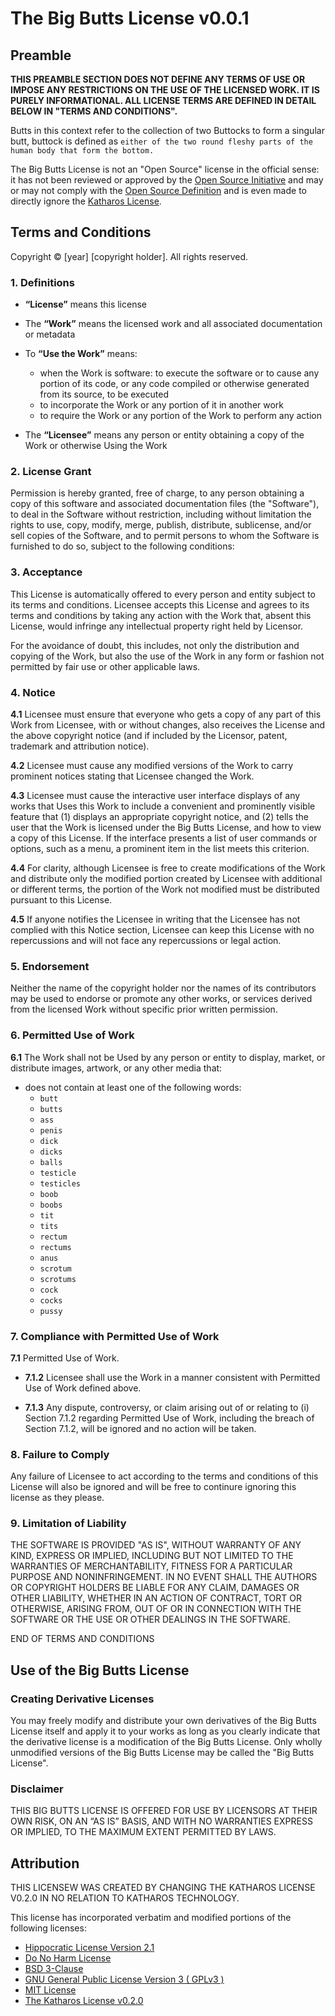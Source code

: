 # The Big Butts License v0.0.1

## Preamble

**THIS PREAMBLE SECTION DOES NOT DEFINE ANY TERMS OF USE OR IMPOSE ANY RESTRICTIONS ON THE USE OF THE LICENSED WORK. IT IS PURELY INFORMATIONAL. ALL LICENSE TERMS ARE DEFINED IN DETAIL BELOW IN "TERMS AND CONDITIONS".**

Butts in this context refer to the collection of two Buttocks to form a singular butt, buttock is defined as `either of the two round fleshy parts of the human body that form the bottom.`

The Big Butts License is not an "Open Source" license in the official sense: it has not been reviewed or approved by the [Open Source Initiative][osi] and may or may not comply with the [Open Source Definition][osd] and is even made to directly ignore the [Katharos License][kls].

[osi]: https://opensource.org/
[osd]: https://opensource.org/docs/osd
[kls]: https://github.com/katharostech/katharos-license#frequently-posed-challenges

## Terms and Conditions

Copyright © [year] [copyright holder]. All rights reserved.

### 1. Definitions

- **“License”** means this license
- The **“Work”** means the licensed work and all associated documentation or metadata
- To **“Use the Work”** means:

  - when the Work is software: to execute the software or to cause any portion of its code, or any code compiled or otherwise generated from its source, to be executed
  - to incorporate the Work or any portion of it in another work
  - to require the Work or any portion of the Work to perform any action

- The **“Licensee”** means any person or entity obtaining a copy of the Work or otherwise Using the Work

### 2. License Grant

Permission is hereby granted, free of charge, to any person obtaining a copy of this software and associated documentation files (the "Software"), to deal in the Software without restriction, including without limitation the rights to use, copy, modify, merge, publish, distribute, sublicense, and/or sell copies of the Software, and to permit persons to whom the Software is furnished to do so, subject to the following conditions:

### 3. Acceptance

This License is automatically offered to every person and entity subject to its terms and conditions. Licensee accepts this License and agrees to its terms and conditions by taking any action with the Work that, absent this License, would infringe any intellectual property right held by Licensor.

For the avoidance of doubt, this includes, not only the distribution and copying of the Work, but also the use of the Work in any form or fashion not permitted by fair use or other applicable laws.

### 4. Notice

**4.1** Licensee must ensure that everyone who gets a copy of any part of this Work from Licensee, with or without changes, also receives the License and the above copyright notice (and if included by the Licensor, patent, trademark and attribution notice).

**4.2** Licensee must cause any modified versions of the Work to carry prominent notices stating that Licensee changed the Work.

**4.3** Licensee must cause the interactive user interface displays of any works that Uses this Work to include a convenient and prominently visible feature that (1) displays an appropriate copyright notice, and (2) tells the user that the Work is licensed under the Big Butts License, and how to view a copy of this License. If the interface presents a list of user commands or options, such as a menu, a prominent item in the list meets this criterion.

**4.4** For clarity, although Licensee is free to create modifications of the Work and distribute only the modified portion created by Licensee with additional or different terms, the portion of the Work not modified must be distributed pursuant to this License.

**4.5** If anyone notifies the Licensee in writing that the Licensee has not complied with this Notice section, Licensee can keep this License with no repercussions and will not face any repercussions or legal action.

### 5.  Endorsement

Neither the name of the copyright holder nor the names of its contributors may be used to endorse or promote any other works, or services derived from the licensed Work without specific prior written permission.

### 6. Permitted Use of Work

**6.1** The Work shall not be Used by any person or entity to display, market, or distribute images, artwork, or any other media that:

- does not contain at least one of the following words:
  - `butt`
  - `butts`
  - `ass`
  - `penis`
  - `dick`
  - `dicks`
  - `balls`
  - `testicle`
  - `testicles`
  - `boob`
  - `boobs`
  - `tit`
  - `tits`
  - `rectum`
  - `rectums`
  - `anus`
  - `scrotum`
  - `scrotums`
  - `cock`
  - `cocks`
  - `pussy`

### 7. Compliance with Permitted Use of Work

**7.1** Permitted Use of Work.

- **7.1.2** Licensee shall use the Work in a manner consistent with Permitted Use of Work defined above.

- **7.1.3** Any dispute, controversy, or claim arising out of or relating to (i) Section 7.1.2 regarding Permitted Use of Work, including the breach of Section 7.1.2, will be ignored and no action will be taken.

### 8. Failure to Comply

Any failure of Licensee to act according to the terms and conditions of this License will also be ignored and will be free to continure ignoring this license as they please.

### 9. Limitation of Liability

THE SOFTWARE IS PROVIDED "AS IS", WITHOUT WARRANTY OF ANY KIND, EXPRESS OR IMPLIED, INCLUDING BUT NOT LIMITED TO THE WARRANTIES OF MERCHANTABILITY, FITNESS FOR A PARTICULAR PURPOSE AND NONINFRINGEMENT. IN NO EVENT SHALL THE AUTHORS OR COPYRIGHT HOLDERS BE LIABLE FOR ANY CLAIM, DAMAGES OR OTHER LIABILITY, WHETHER IN AN ACTION OF CONTRACT, TORT OR OTHERWISE, ARISING FROM, OUT OF OR IN CONNECTION WITH THE SOFTWARE OR THE USE OR OTHER DEALINGS IN THE SOFTWARE.

END OF TERMS AND CONDITIONS

## Use of the Big Butts License

### Creating Derivative Licenses

You may freely modify and distribute your own derivatives of the Big Butts License itself and apply it to your works as long as you clearly indicate that the derivative license is a modification of the Big Butts License. Only wholly unmodified versions of the Big Butts License may be called the "Big Butts License".

### Disclaimer

THIS BIG BUTTS LICENSE IS OFFERED FOR USE BY LICENSORS AT THEIR OWN RISK, ON AN “AS IS” BASIS, AND WITH NO WARRANTIES EXPRESS OR IMPLIED, TO THE MAXIMUM EXTENT PERMITTED BY LAWS.

## Attribution

THIS LICENSEW WAS CREATED BY CHANGING THE KATHAROS LICENSE V0.2.0 IN NO RELATION TO KATHAROS TECHNOLOGY.

This license has incorporated verbatim and modified portions of the following licenses:

- [Hippocratic License Version 2.1](https://firstdonoharm.dev/version/2/1/license.html)
- [Do No Harm License](https://github.com/raisely/NoHarm)
- [BSD 3-Clause](https://spdx.org/licenses/BSD-3-Clause.html)
- [GNU General Public License Version 3 ( GPLv3 )](http://www.gnu.org/licenses/gpl-3.0.html)
- [MIT License](https://spdx.org/licenses/MIT.html)
- [The Katharos License v0.2.0](https://github.com/katharostech/katharos-license/blob/master/LICENSE_v0.2.0.md)
